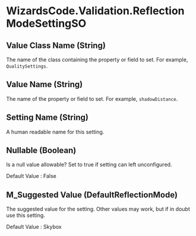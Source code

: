 # WizardsCode.Validation.ReflectionModeSettingSO

## Value Class Name (String)

The name of the class containing the property or field to set. For example, `QualitySettings`.


## Value Name (String)

The name of the property or field to set. For example, `shadowDistance`.


## Setting Name (String)

A human readable name for this setting.


## Nullable (Boolean)

Is a null value allowable? Set to true if setting can left unconfigured.

Default Value     : False


## M_Suggested Value (DefaultReflectionMode)

The suggested value for the setting. Other values may work, but if in doubt use this setting.

Default Value     : Skybox

